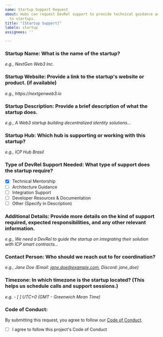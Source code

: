 ```yaml
---
name: Startup Support Request
about: Hubs can request DevRel support to provide technical guidance and resources
  to startups.
title: "[Startup Support]"
labels: startup
assignees: ''

---
```


### Startup Name: What is the name of the startup?

_e.g., NextGen Web3 Inc._

### Startup Website: Provide a link to the startup's website or product. (if available)

_e.g., https://nextgenweb3.io_

### Startup Description: Provide a brief description of what the startup does.

_e.g., A Web3 startup building decentralized identity solutions..._

### Startup Hub: Which hub is supporting or working with this startup?

_e.g., ICP Hub Brasil_

### Type of DevRel Support Needed: What type of support does the startup require?

- [x] Technical Mentorship
- [ ] Architecture Guidance
- [ ] Integration Support
- [ ] Developer Resources & Documentation
- [ ] Other (Specify in Description)

### Additional Details: Provide more details on the kind of support required, expected responsibilities, and any other relevant information.

_e.g., We need a DevRel to guide the startup on integrating their solution with ICP smart contracts..._

### Contact Person: Who should we reach out to for coordination?

_e.g., Jane Doe (Email: jane.doe@example.com, Discord: jane_doe)_

### Timezone: In which timezone is the startup located? (This helps us schedule calls and support sessions.)

_e.g. - [ ] UTC+0 (GMT - Greenwich Mean Time)_

### Code of Conduct:

By submitting this request, you agree to follow our [Code of Conduct](https://example.com).

- [ ] I agree to follow this project's Code of Conduct
